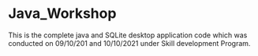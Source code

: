 # Java_Workshop
This is the complete java and SQLite desktop application code which was conducted on 09/10/201 and 10/10/2021 under Skill development Program.
